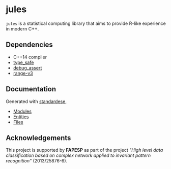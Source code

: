 jules
=====

`jules` is a statistical computing library that aims to provide R-like experience in modern C++.

Dependencies
------------

 - C++14 compiler
 - [type_safe](https://github.com/foonathan/type_safe)
 - [debug_assert](https://github.com/foonathan/debug_assert)
 - [range-v3](https://github.com/ericniebler/range-v3)

Documentation
-------------

Generated with [standardese](https://github.com/foonathan/standardese),

- [Modules](modules)
- [Entities](entities)
- [Files](files)

Acknowledgements
----------------

This project is supported by **FAPESP** as part of the project *"High level data
classification based on complex network applied to invariant pattern recognition"*
(2013/25876-6).
